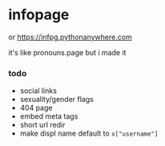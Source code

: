 # infopage
or https://infpg.pythonanywhere.com

it's like pronouns.page but i made it

### todo
* social links
* sexuality/gender flags
* 404 page
* embed meta tags
* short url redir
* make displ name default to `x["username"]`